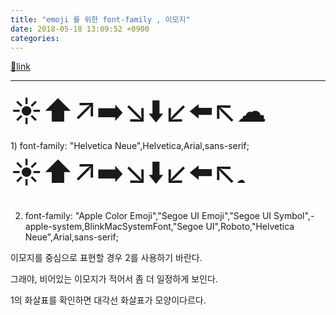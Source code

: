 ```yaml
---
title: "emoji 를 위한 font-family , 이모지"
date: 2018-05-18 13:09:52 +0900
categories: 
---
```

[🔗link](http://www.mins01.com/mh/tech/read/1163)
***


<font size="7" style="">☀⬆️↗️➡️↘️⬇️↙️⬅️↖️☁   
</font>1) font-family: "Helvetica Neue",Helvetica,Arial,sans-serif;   
<font size="7">☀</font><font face="Apple Color Emoji, Segoe UI Emoji, Segoe UI Symbol, -apple-system, BlinkMacSystemFont, Segoe UI, Roboto, Helvetica Neue, Arial, sans-serif" size="7">⬆️↗️➡️↘️⬇️↙️⬅️↖️</font>☁ 



2) font-family: "Apple Color Emoji","Segoe UI Emoji","Segoe UI Symbol",-apple-system,BlinkMacSystemFont,"Segoe UI",Roboto,"Helvetica Neue",Arial,sans-serif;

  


이모지를 중심으로 표현할 경우 2를 사용하기 바란다.

그래야, 비어있는 이모지가 적어서 좀 더 일정하게 보인다.

1의 화살표를 확인하면 대각선 화살표가 모양이다르다.

  
  

